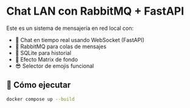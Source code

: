 # Chat LAN con RabbitMQ + FastAPI

Este es un sistema de mensajería en red local con:

- 💬 Chat en tiempo real usando WebSocket (FastAPI)
- 🐇 RabbitMQ para colas de mensajes
- 💾 SQLite para historial
- 🎨 Efecto Matrix de fondo
- 😎 Selector de emojis funcional

## 🚀 Cómo ejecutar

```bash
docker compose up --build
